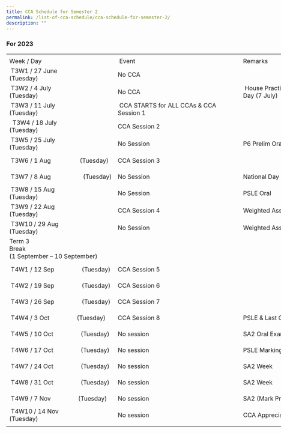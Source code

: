 ```yaml
---
title: CCA Schedule for Semester 2
permalink: /list-of-cca-schedule/cca-schedule-for-semester-2/
description: ""
---
```

### **For 2023**     
<!--table {mso-displayed-decimal-separator:"\\."; mso-displayed-thousand-separator:"\\,";} @page {margin:.75in .7in .75in .7in; mso-header-margin:.3in; mso-footer-margin:.3in;} tr {mso-height-source:auto;} col {mso-width-source:auto;} br {mso-data-placement:same-cell;} td {padding-top:1px; padding-right:1px; padding-left:1px; mso-ignore:padding; color:black; font-size:11.0pt; font-weight:400; font-style:normal; text-decoration:none; font-family:Calibri, sans-serif; mso-font-charset:0; mso-number-format:General; text-align:general; vertical-align:bottom; border:none; mso-background-source:auto; mso-pattern:auto; mso-protection:locked visible; white-space:nowrap; mso-rotate:0;} .xl66 {font-weight:700; text-align:center; vertical-align:middle; border:1.0pt solid windowtext; white-space:normal;} .xl67 {font-weight:700; text-align:center; vertical-align:middle; border:1.0pt solid windowtext;} .xl68 {text-align:center; vertical-align:middle;} .xl69 {text-align:center; vertical-align:middle; border-top:1.0pt solid windowtext; border-right:1.0pt solid windowtext; border-bottom:1.0pt solid windowtext; border-left:none;} .xl70 {text-align:center; vertical-align:middle; border:1.0pt solid windowtext;} .xl71 {text-align:center; vertical-align:middle; border-top:1.0pt solid windowtext; border-right:none; border-bottom:1.0pt solid windowtext; border-left:1.0pt solid windowtext;} .xl72 {text-align:center; vertical-align:middle; border-top:1.0pt solid windowtext; border-right:1.0pt solid windowtext; border-bottom:1.0pt solid windowtext; border-left:none; white-space:normal;} .xl73 {text-align:center; vertical-align:middle; border:1.0pt solid windowtext; white-space:normal;} .xl74 {text-align:center; vertical-align:middle; border-top:1.0pt solid windowtext; border-right:none; border-bottom:1.0pt solid windowtext; border-left:1.0pt solid windowtext; white-space:normal;} .xl75 {text-align:center; vertical-align:middle; border-top:none; border-right:none; border-bottom:1.0pt solid windowtext; border-left:none; white-space:normal;} .xl76 {text-align:center; vertical-align:middle; border-top:1.0pt solid windowtext; border-right:none; border-bottom:1.0pt solid windowtext; border-left:none; white-space:normal;} -->

<table style="border-collapse:
 collapse;width:563pt" width="750" cellspacing="0" cellpadding="0" border="0"><colgroup><col style="mso-width-source:userset;mso-width-alt:7862;width:161pt" width="215"> <col style="mso-width-source:userset;mso-width-alt:9142;width:188pt" width="250"> <col style="mso-width-source:userset;mso-width-alt:10422;width:214pt" width="285"></colgroup><tbody><tr style="mso-height-source:userset;height:5.25pt" height="7"><td style="height:5.25pt;width:161pt" width="215" class="xl68" height="7"></td><td style="width:188pt" width="250" class="xl68"></td><td style="width:214pt" width="285" class="xl68"></td></tr><tr style="height:15.75pt" height="21"><td style="height:15.75pt" class="xl69" height="21">Week / Day</td><td style="border-left:none" class="xl70">&nbsp;Event</td><td style="border-left:none" class="xl71">Remarks&nbsp;</td></tr><tr style="mso-height-source:userset;height:32.25pt" height="43"><td style="height:32.25pt;border-top:none;
width:161pt" width="215" class="xl72" height="43">
&nbsp;T3W1 / 27 June<span style="mso-spacerun:yes">&nbsp;&nbsp;&nbsp;&nbsp;&nbsp;&nbsp;&nbsp;&nbsp;&nbsp;&nbsp;&nbsp;&nbsp;&nbsp;&nbsp;&nbsp;&nbsp;&nbsp;&nbsp; </span>(Tuesday)&nbsp;</td><td style="border-top:none;border-left:none;width:188pt" width="250" class="xl73">No CCA</td><td style="border-top:none;border-left:none" class="xl71">&nbsp;</td></tr><tr style="mso-height-source:userset;height:32.25pt" height="43"><td style="height:32.25pt;border-top:none;
width:161pt" width="215" class="xl72" height="43">
&nbsp;T3W2 / 4 July<span style="mso-spacerun:yes">&nbsp;&nbsp;&nbsp;&nbsp;&nbsp;&nbsp;&nbsp;&nbsp;&nbsp;&nbsp;&nbsp;&nbsp;&nbsp;&nbsp;&nbsp;&nbsp;&nbsp;&nbsp;&nbsp;&nbsp;&nbsp;&nbsp; </span>(Tuesday)&nbsp;</td><td style="border-top:none;border-left:none;width:188pt" width="250" class="xl73">No CCA</td><td style="border-top:none;border-left:none;width:214pt" width="285" class="xl74">&nbsp;House Practice (4 – 6 July) &amp; Sports Carnival Day (7 July)</td></tr><tr style="mso-height-source:userset;height:32.25pt" height="43"><td style="height:32.25pt;border-top:none;
width:161pt" width="215" class="xl72" height="43">
&nbsp;T3W3 / 11 July<span style="mso-spacerun:yes">&nbsp;&nbsp;&nbsp;&nbsp;&nbsp;&nbsp;&nbsp;&nbsp;&nbsp;&nbsp;&nbsp;&nbsp;&nbsp;&nbsp;&nbsp;&nbsp;&nbsp;&nbsp;&nbsp;&nbsp;&nbsp; </span>(Tuesday)</td><td style="border-top:none;border-left:none;width:188pt" width="250" class="xl66">&nbsp;CCA STARTS for ALL&nbsp;CCAs &amp; CCA Session 1</td><td style="border-top:none;border-left:none" class="xl71">&nbsp;</td></tr><tr style="mso-height-source:userset;height:32.25pt" height="43"><td style="height:32.25pt;border-top:none;
width:161pt" width="215" class="xl72" height="43">
&nbsp;&nbsp;T3W4 / 18 July<span style="mso-spacerun:yes">&nbsp;&nbsp;&nbsp;&nbsp;&nbsp;&nbsp;&nbsp;&nbsp;&nbsp;&nbsp;&nbsp;&nbsp;&nbsp;&nbsp;&nbsp;&nbsp;&nbsp;&nbsp;&nbsp;&nbsp; </span>(Tuesday)</td><td style="border-top:none;border-left:none" class="xl67">CCA Session 2&nbsp;</td><td style="border-top:none;border-left:none" class="xl71">&nbsp;</td></tr><tr style="mso-height-source:userset;height:32.25pt" height="43"><td style="height:32.25pt;border-top:none;
width:161pt" width="215" class="xl72" height="43">
&nbsp;T3W5 / 25 July<span style="mso-spacerun:yes">&nbsp;&nbsp;&nbsp;&nbsp;&nbsp;&nbsp;&nbsp;&nbsp;&nbsp;&nbsp;&nbsp;&nbsp;&nbsp;&nbsp;&nbsp;&nbsp;&nbsp;&nbsp;&nbsp;&nbsp;&nbsp; </span>(Tuesday)</td><td style="border-top:none;border-left:none" class="xl70">No Session</td><td style="border-top:none;border-left:none" class="xl71">P6 Prelim Oral (25 &amp; 26 July)</td></tr><tr style="mso-height-source:userset;height:32.25pt" height="43"><td style="height:32.25pt;border-top:none;
width:161pt" width="215" class="xl72" height="43">
&nbsp;T3W6 / 1 Aug<span style="mso-spacerun:yes">&nbsp;&nbsp;&nbsp;&nbsp;&nbsp;&nbsp;&nbsp;&nbsp;&nbsp;&nbsp;&nbsp;&nbsp;&nbsp;&nbsp;&nbsp;&nbsp;&nbsp; </span>(Tuesday)</td><td style="border-top:none;border-left:none" class="xl67">CCA Session 3&nbsp;</td><td style="border-top:none;border-left:none" class="xl71">&nbsp;</td></tr><tr style="mso-height-source:userset;height:32.25pt" height="43"><td style="height:32.25pt;border-top:none;
width:161pt" width="215" class="xl72" height="43">
&nbsp;T3W7 / 8 Aug<span style="mso-spacerun:yes">&nbsp;&nbsp;&nbsp;&nbsp;&nbsp;&nbsp;&nbsp;&nbsp;&nbsp;&nbsp;&nbsp;&nbsp;&nbsp;&nbsp;&nbsp;&nbsp;&nbsp;&nbsp;&nbsp; </span>(Tuesday)</td><td style="border-top:none;border-left:none" class="xl70">No Session</td><td style="border-top:none;border-left:none" class="xl71">National Day Celebration</td></tr><tr style="mso-height-source:userset;height:32.25pt" height="43"><td style="height:32.25pt;border-top:none;
width:161pt" width="215" class="xl72" height="43">
&nbsp;T3W8 / 15 Aug<span style="mso-spacerun:yes">&nbsp;&nbsp;&nbsp;&nbsp;&nbsp;&nbsp;&nbsp;&nbsp;&nbsp;&nbsp;&nbsp;&nbsp;&nbsp;&nbsp;&nbsp;&nbsp;&nbsp;&nbsp;&nbsp;&nbsp;&nbsp; </span>(Tuesday)</td><td style="border-top:none;border-left:none" class="xl70">No Session</td><td style="width:214pt" width="285" class="xl75">PSLE Oral</td></tr><tr style="mso-height-source:userset;height:32.25pt" height="43"><td style="height:32.25pt;border-top:none;
width:161pt" width="215" class="xl72" height="43">
&nbsp;T3W9 / 22 Aug<span style="mso-spacerun:yes">&nbsp;&nbsp;&nbsp;&nbsp;&nbsp;&nbsp;&nbsp;&nbsp;&nbsp;&nbsp;&nbsp;&nbsp;&nbsp;&nbsp;&nbsp;&nbsp;&nbsp;&nbsp;&nbsp;&nbsp;&nbsp;&nbsp;&nbsp; </span>(Tuesday)</td><td style="border-top:none;border-left:none" class="xl67">CCA Session 4&nbsp;</td><td style="width:214pt" width="285" class="xl75">Weighted Assessment Week</td></tr><tr style="mso-height-source:userset;height:32.25pt" height="43"><td style="height:32.25pt;border-top:none;
width:161pt" width="215" class="xl72" height="43">
&nbsp;T3W10 / 29 Aug<span style="mso-spacerun:yes">&nbsp;&nbsp;&nbsp;&nbsp;&nbsp;&nbsp;&nbsp;&nbsp;&nbsp;&nbsp;&nbsp;&nbsp;&nbsp;&nbsp;&nbsp;&nbsp;&nbsp;&nbsp;&nbsp;&nbsp;&nbsp;&nbsp;&nbsp; </span>(Tuesday)</td><td style="border-top:none;border-left:none" class="xl70">No Session</td><td style="width:214pt" width="285" class="xl75">Weighted Assessment Week</td></tr><tr style="mso-height-source:userset;height:32.25pt" height="43"><td style="height:32.25pt;
  width:563pt" width="750" class="xl76" height="43" colspan="3">Term 3 Break<span style="mso-spacerun:yes">&nbsp;&nbsp;&nbsp;&nbsp;&nbsp;&nbsp;&nbsp;&nbsp;&nbsp;&nbsp;&nbsp;&nbsp;&nbsp;&nbsp;&nbsp;&nbsp;&nbsp;&nbsp;&nbsp;&nbsp;&nbsp;&nbsp;&nbsp;&nbsp;&nbsp;&nbsp;&nbsp;&nbsp;&nbsp;&nbsp;&nbsp;&nbsp;&nbsp;&nbsp;&nbsp;&nbsp;&nbsp;&nbsp;&nbsp;&nbsp;&nbsp;&nbsp;&nbsp;&nbsp;&nbsp;&nbsp;&nbsp;&nbsp;&nbsp;&nbsp;&nbsp;&nbsp;&nbsp;&nbsp;&nbsp;&nbsp;&nbsp;&nbsp;&nbsp;&nbsp;&nbsp;&nbsp;&nbsp;&nbsp;&nbsp;&nbsp;&nbsp;&nbsp;&nbsp;&nbsp;&nbsp;&nbsp;&nbsp;&nbsp;&nbsp;&nbsp;&nbsp;&nbsp;&nbsp;&nbsp;&nbsp;&nbsp;&nbsp;&nbsp;&nbsp;&nbsp;&nbsp;&nbsp;&nbsp;&nbsp;&nbsp;&nbsp;&nbsp;&nbsp;&nbsp;&nbsp;&nbsp;&nbsp;&nbsp;&nbsp;&nbsp;&nbsp;&nbsp;&nbsp;&nbsp;&nbsp;&nbsp;&nbsp;&nbsp;&nbsp;&nbsp;&nbsp;&nbsp;&nbsp;&nbsp;&nbsp;&nbsp;&nbsp;&nbsp;&nbsp;&nbsp;&nbsp;&nbsp;&nbsp;&nbsp;&nbsp;&nbsp;&nbsp;&nbsp;&nbsp;&nbsp;&nbsp;&nbsp;&nbsp;&nbsp;&nbsp;&nbsp;&nbsp;&nbsp;&nbsp;&nbsp;&nbsp;&nbsp;&nbsp;&nbsp;&nbsp;&nbsp;&nbsp;&nbsp;&nbsp;&nbsp;&nbsp;&nbsp;&nbsp;&nbsp;&nbsp;&nbsp;&nbsp;&nbsp;&nbsp;&nbsp;&nbsp;&nbsp;&nbsp;&nbsp;&nbsp;&nbsp;&nbsp;&nbsp;&nbsp;&nbsp;&nbsp;&nbsp;&nbsp;&nbsp;&nbsp;&nbsp;&nbsp;&nbsp;&nbsp;&nbsp;&nbsp;&nbsp;&nbsp;&nbsp;&nbsp;&nbsp;&nbsp;&nbsp;&nbsp;&nbsp;&nbsp;&nbsp;&nbsp;&nbsp;&nbsp;&nbsp;&nbsp;&nbsp;&nbsp;&nbsp;&nbsp;&nbsp;&nbsp;&nbsp;&nbsp;&nbsp;&nbsp;&nbsp;&nbsp;&nbsp;&nbsp;&nbsp;&nbsp;&nbsp;&nbsp;&nbsp;&nbsp;&nbsp; </span>(1 September – 10 September)</td></tr><tr style="mso-height-source:userset;height:32.25pt" height="43"><td style="height:32.25pt;border-top:none;
  width:161pt" width="215" class="xl72" height="43">
&nbsp;T4W1 / 12 Sep<span style="mso-spacerun:yes">&nbsp;&nbsp;&nbsp;&nbsp;&nbsp;&nbsp;&nbsp;&nbsp;&nbsp;&nbsp;&nbsp;&nbsp;&nbsp;&nbsp;&nbsp;&nbsp; </span>(Tuesday)</td><td style="border-top:none;border-left:none" class="xl67">CCA Session 5</td><td style="border-top:none;border-left:none" class="xl71">&nbsp;</td></tr><tr style="mso-height-source:userset;height:32.25pt" height="43"><td style="height:32.25pt;border-top:none;
  width:161pt" width="215" class="xl72" height="43">
&nbsp;T4W2 / 19 Sep<span style="mso-spacerun:yes">&nbsp;&nbsp;&nbsp;&nbsp;&nbsp;&nbsp;&nbsp;&nbsp;&nbsp;&nbsp;&nbsp;&nbsp;&nbsp;&nbsp;&nbsp;&nbsp; </span>(Tuesday)</td><td style="border-top:none;border-left:none" class="xl67">CCA Session 6</td><td style="border-top:none;border-left:none;width:214pt" width="285" class="xl74">&nbsp;</td></tr><tr style="mso-height-source:userset;height:32.25pt" height="43"><td style="height:32.25pt;border-top:none;
  width:161pt" width="215" class="xl72" height="43">
&nbsp;T4W3 / 26 Sep<span style="mso-spacerun:yes">&nbsp;&nbsp;&nbsp;&nbsp;&nbsp;&nbsp;&nbsp;&nbsp;&nbsp;&nbsp;&nbsp;&nbsp;&nbsp;&nbsp;&nbsp;&nbsp; </span>(Tuesday)</td><td style="border-top:none;border-left:none" class="xl67">CCA Session 7</td><td style="border-top:none;border-left:none" class="xl71">&nbsp;</td></tr><tr style="mso-height-source:userset;height:32.25pt" height="43"><td style="height:32.25pt;border-top:none;
  width:161pt" width="215" class="xl72" height="43">
&nbsp;T4W4 / 3 Oct<span style="mso-spacerun:yes">&nbsp;&nbsp;&nbsp;&nbsp;&nbsp;&nbsp;&nbsp;&nbsp;&nbsp;&nbsp;&nbsp;&nbsp;&nbsp;&nbsp;&nbsp;&nbsp; </span>(Tuesday)</td><td style="border-top:none;border-left:none" class="xl67">CCA Session 8</td><td style="border-top:none;border-left:none;width:214pt" width="285" class="xl74">PSLE &amp; Last CCA Session for Semester 2</td></tr><tr style="mso-height-source:userset;height:32.25pt" height="43"><td style="height:32.25pt;border-top:none;
  width:161pt" width="215" class="xl72" height="43">
&nbsp;T4W5 / 10 Oct<span style="mso-spacerun:yes">&nbsp;&nbsp;&nbsp;&nbsp;&nbsp;&nbsp;&nbsp;&nbsp;&nbsp;&nbsp;&nbsp;&nbsp;&nbsp;&nbsp;&nbsp;&nbsp; </span>(Tuesday)</td><td style="border-top:none;border-left:none" class="xl70">No session</td><td style="border-top:none;border-left:none;width:214pt" width="285" class="xl74">SA2 Oral Exam (P3 – P5) &amp; SA2 (Paper 1)</td></tr><tr style="mso-height-source:userset;height:32.25pt" height="43"><td style="height:32.25pt;border-top:none;
  width:161pt" width="215" class="xl72" height="43">
&nbsp;T4W6 / 17 Oct<span style="mso-spacerun:yes">&nbsp;&nbsp;&nbsp;&nbsp;&nbsp;&nbsp;&nbsp;&nbsp;&nbsp;&nbsp;&nbsp;&nbsp;&nbsp;&nbsp;&nbsp;&nbsp; </span>(Tuesday)</td><td style="border-top:none;border-left:none" class="xl70">No session</td><td style="border-top:none;border-left:none" class="xl71">PSLE Marking</td></tr><tr style="mso-height-source:userset;height:32.25pt" height="43"><td style="height:32.25pt;border-top:none;
  width:161pt" width="215" class="xl72" height="43">
&nbsp;T4W7 / 24 Oct<span style="mso-spacerun:yes">&nbsp;&nbsp;&nbsp;&nbsp;&nbsp;&nbsp;&nbsp;&nbsp;&nbsp;&nbsp;&nbsp;&nbsp;&nbsp;&nbsp;&nbsp;&nbsp; </span>(Tuesday)</td><td style="border-top:none;border-left:none" class="xl70">No session</td><td style="border-top:none;border-left:none" class="xl71">SA2 Week</td></tr><tr style="mso-height-source:userset;height:32.25pt" height="43"><td style="height:32.25pt;border-top:none;
  width:161pt" width="215" class="xl72" height="43">
&nbsp;T4W8 / 31 Oct<span style="mso-spacerun:yes">&nbsp;&nbsp;&nbsp;&nbsp;&nbsp;&nbsp;&nbsp;&nbsp;&nbsp;&nbsp;&nbsp;&nbsp;&nbsp;&nbsp;&nbsp;&nbsp; </span>(Tuesday)</td><td style="border-top:none;border-left:none" class="xl70">No session</td><td style="border-top:none;border-left:none" class="xl71">SA2 Week</td></tr><tr style="mso-height-source:userset;height:32.25pt" height="43"><td style="height:32.25pt;border-top:none;
  width:161pt" width="215" class="xl72" height="43">
&nbsp;T4W9 / 7 Nov<span style="mso-spacerun:yes">&nbsp;&nbsp;&nbsp;&nbsp;&nbsp;&nbsp;&nbsp;&nbsp;&nbsp;&nbsp;&nbsp;&nbsp;&nbsp;&nbsp;&nbsp;&nbsp; </span>(Tuesday)</td><td style="border-top:none;border-left:none" class="xl70">No session</td><td style="border-top:none;border-left:none" class="xl71">SA2 (Mark Processing)</td></tr><tr style="mso-height-source:userset;height:32.25pt" height="43"><td style="height:32.25pt;border-top:none;
  width:161pt" width="215" class="xl72" height="43">
&nbsp;T4W10 / 14 Nov<span style="mso-spacerun:yes">&nbsp;&nbsp;&nbsp;&nbsp;&nbsp;&nbsp;&nbsp;&nbsp;&nbsp;&nbsp;&nbsp;&nbsp;&nbsp;&nbsp;&nbsp;&nbsp; </span>(Tuesday)</td><td style="border-top:none;border-left:none" class="xl70">No session</td><td style="width:214pt" width="285" class="xl75">CCA Appreciation Day (17 Nov)</td></tr><tr style="mso-height-source:userset;height:4.5pt" height="6"><td style="height:4.5pt" class="xl68" height="6"><a name="RANGE!E26:G26"></a></td><td class="xl68"></td><td class="xl68"></td></tr></tbody></table>